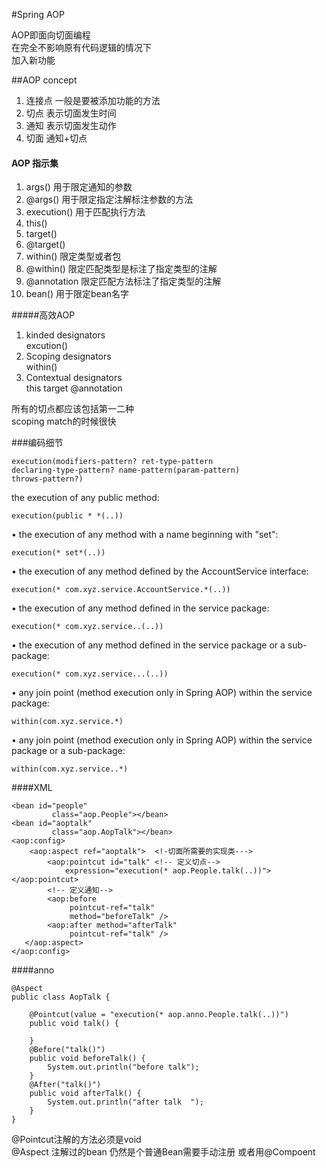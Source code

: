 #Spring AOP

AOP即面向切面编程  
在完全不影响原有代码逻辑的情况下  
加入新功能

##AOP concept

1. 连接点 一般是要被添加功能的方法
2. 切点 表示切面发生时间
3. 通知 表示切面发生动作
4. 切面 通知+切点

#### AOP 指示集

1. args() 用于限定通知的参数
2. @args() 用于限定指定注解标注参数的方法
3. execution()  用于匹配执行方法
4. this()
5. target()
6. @target()
7. within() 限定类型或者包
8. @within() 限定匹配类型是标注了指定类型的注解
9. @annotation  限定匹配方法标注了指定类型的注解
10. bean() 用于限定bean名字

#####高效AOP
1. kinded designators  
excution()
2. Scoping designators  
within()
3. Contextual designators  
this target @annotation

所有的切点都应该包括第一二种  
scoping match的时候很快

###编码细节

	execution(modifiers-pattern? ret-type-pattern 
	declaring-type-pattern? name-pattern(param-pattern)
	throws-pattern?)

the execution of any public method:

	execution(public * *(..))

• the execution of any method with a name beginning with "set":  

	execution(* set*(..))

• the execution of any method defined by the AccountService interface:

	execution(* com.xyz.service.AccountService.*(..))

• the execution of any method defined in the service package:

	execution(* com.xyz.service..(..))

• the execution of any method defined in the service package or a sub-package:

	execution(* com.xyz.service...(..))

• any join point (method execution only in Spring AOP) within the service package:

	within(com.xyz.service.*)

• any join point (method execution only in Spring AOP) within the service package or a sub-package:

	within(com.xyz.service..*)

####XML

	<bean id="people"
             class="aop.People"></bean>
    <bean id="aoptalk"
             class="aop.AopTalk"></bean>
    <aop:config>
    	<aop:aspect ref="aoptalk">  <!-切面所需要的实现类--->
        	<aop:pointcut id="talk" <!-- 定义切点-->
            	expression="execution(* aop.People.talk(..))"></aop:pointcut>
            <!-- 定义通知-->
			<aop:before 
                 pointcut-ref="talk"
                 method="beforeTalk" />
            <aop:after method="afterTalk"
                 pointcut-ref="talk" />
       </aop:aspect>
	</aop:config>

####anno

	@Aspect
	public class AopTalk {

    	@Pointcut(value = "execution(* aop.anno.People.talk(..))")
    	public void talk() {

    	}
    	@Before("talk()")
    	public void beforeTalk() {
        	System.out.println("before talk");
    	}
    	@After("talk()")
    	public void afterTalk() {
        	System.out.println("after talk  ");
    	}
	}

@Pointcut注解的方法必须是void  
@Aspect 注解过的bean 仍然是个普通Bean需要手动注册
或者用@Compoent
